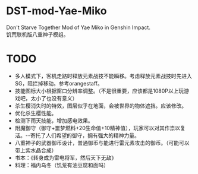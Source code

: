 # DST-mod-Yae-Miko
Don't Starve Together Mod of Yae Miko in Genshin Impact.  
饥荒联机版八重神子模组。

# TODO
- 多人模式下，客机走路时释放元素战技不能瞬移。考虑释放元素战技时先进入SG，阻拦掉移动。参考orangestaff。
- 技能图标大小根据窗口分辨率调整。（不是很重要，应该都是1080P以上玩游戏吧，太小了也没有意义）
- 杀生樱消失时的特效，图层似乎在地面，会被世界的物体遮挡。应该修改。
- 优化杀生樱性能。
- 检测下雨天技能，增加感电效果。
- 附魔御守（御守+噩梦燃料+20生命值+10精神值），玩家可以对其作祟以复活。--寄托了人们希望的御守，拥有强大的精神力量。
- 八重神子的武器御币设计，普通御币与能进行雷元素攻击的御币。（可能可以带上紫水晶合成）
- 书本：《转身成为雷电将军，然后天下无敌》
- 料理：福内乌冬（饥荒有油豆腐和面吗）